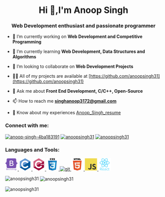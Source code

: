 <h1 align="center">Hi 👋,I'm Anoop Singh</h1>
<h3 align="center">Web Development enthusiast and passionate programmer</h3>

<!-- <p align="left"> <img src="https://komarev.com/ghpvc/?username=anoopsingh31&label=Profile%20views&color=0e75b6&style=flat" alt="Anoop_Singh" /> </p>
 -->
- 🔭 I’m currently working on **Web Development and Competitive Programming**

- 🌱 I’m currently learning **Web Development, Data Structures and Algorithms**

- 👯 I’m looking to collaborate on **Web Development Projects**

- 👨‍💻 All of my projects are available at [https://github.com/anoopsingh31](https://github.com/anoopsingh31)

- 💬 Ask me about **Front End Development, C/C++, Open-Source**

- 📫 How to reach me **singhanoop3172@gmail.com**

- 📄 Know about my experiences [Anoop_Singh_resume](https://drive.google.com/file/d/1_E_ago4EoonwIdngP7jbwvxSgiN-xLS2/view?usp=sharing)

<h3 align="left">Connect with me:</h3>
<p align="left">
<a href="https://www.linkedin.com/in/anoop-singh-4ba183191/" target="blank"><img align="center" src="https://raw.githubusercontent.com/rahuldkjain/github-profile-readme-generator/master/src/images/icons/Social/linked-in-alt.svg" alt="anoop-singh-4ba183191" height="30" width="40" /></a>
<a href="https://www.codechef.com/users/anoopsingh31" target="blank"><img align="center" src="https://cdn.jsdelivr.net/npm/simple-icons@3.1.0/icons/codechef.svg" alt="anoopsingh31" height="30" width="40" /></a>
<a href="https://auth.geeksforgeeks.org/user/anoopsingh31" target="blank"><img align="center" src="https://raw.githubusercontent.com/rahuldkjain/github-profile-readme-generator/master/src/images/icons/Social/geeks-for-geeks.svg" alt="anoopsingh31" height="30" width="40" /></a>
</p>

<h3 align="left">Languages and Tools:</h3>
<p align="left"></a> <a href="https://getbootstrap.com" target="_blank"> <img src="https://raw.githubusercontent.com/devicons/devicon/master/icons/bootstrap/bootstrap-plain-wordmark.svg" alt="bootstrap" width="40" height="40"/> </a> <a href="https://www.cprogramming.com/" target="_blank"> <img src="https://raw.githubusercontent.com/devicons/devicon/master/icons/c/c-original.svg" alt="c" width="40" height="40"/> </a> <a href="https://www.w3schools.com/cpp/" target="_blank"> <img src="https://raw.githubusercontent.com/devicons/devicon/master/icons/cplusplus/cplusplus-original.svg" alt="cplusplus" width="40" height="40"/> </a> <a href="https://www.w3schools.com/css/" target="_blank"> <img src="https://raw.githubusercontent.com/devicons/devicon/master/icons/css3/css3-original-wordmark.svg" alt="css3" width="40" height="40"/> </a> <a href="https://git-scm.com/" target="_blank"> <img src="https://www.vectorlogo.zone/logos/git-scm/git-scm-icon.svg" alt="git" width="40" height="40"/> </a> <a href="https://www.w3.org/html/" target="_blank"> <img src="https://raw.githubusercontent.com/devicons/devicon/master/icons/html5/html5-original-wordmark.svg" alt="html5" width="40" height="40"/> </a> <a href="https://developer.mozilla.org/en-US/docs/Web/JavaScript" target="_blank"> <img src="https://raw.githubusercontent.com/devicons/devicon/master/icons/javascript/javascript-original.svg" alt="javascript" width="40" height="40"/> </a> <a href="https://reactjs.org/" target="_blank"> <img src="https://raw.githubusercontent.com/devicons/devicon/master/icons/react/react-original-wordmark.svg" alt="react" width="40" height="40"/> </a> </p>

<p><img align="left" src="https://github-readme-stats.vercel.app/api/top-langs?username=anoopsingh31&show_icons=true&locale=en&layout=compact" alt="anoopsingh31" /></p>

<p>&nbsp;<img align="center" src="https://github-readme-stats.vercel.app/api?username=anoopsingh31&show_icons=true&locale=en" alt="anoopsingh31" /></p>

<p><img align="center" src="https://github-readme-streak-stats.herokuapp.com/?user=anoopsingh31&" alt="anoopsingh31" /></p>
